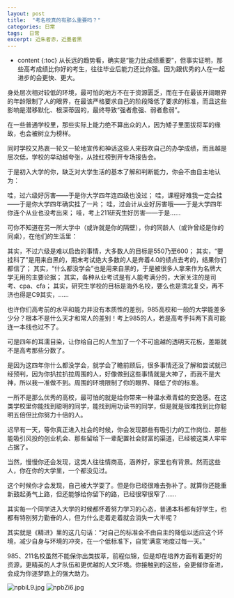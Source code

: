 ```yaml
---
layout: post
title:  "考名校真的有那么重要吗？"
categories: 日常
tags:  日常
excerpt: 近朱者赤，近墨者黑
---
```


* content
{:toc}
从长远的趋势看，确实是“能力比成绩重要”，但事实证明，那些高考成绩比你好的考生，往往毕业后能力还比你强。因为跟优秀的人在一起进步的会更快、更大。


身处层次相对较低的环境，最可怕的地方不在于资源匮乏，而在于在最该开阔眼界的年龄限制了人的眼界，在最该严格要求自己的阶段降低了要求的标准，而且这些影响是潜移默化、根深蒂固的，最终导致“强者愈强、弱者愈弱”。


在一些普通学校里，那些实际上能力绝不算出众的人，因为矮子里面拔将军的缘故，也会被树立为榜样。


同时学校又热衷一轮又一轮地宣传和神话这些人来鼓吹自己的办学成绩，而且越是层次低，学校的举动越夸张，从挂红榜到开专场报告会。


于是初入大学的你，缺乏对大学生活的基本了解和判断能力，你会不由自主地认为：

哇，过六级好厉害——于是你大学四年连四级也没过；
哇，课程好难我一定会挂 ——于是你大学四年确实挂了一片；
哇，过会计从业好厉害哦——于是大学四年你连个从业也没考出来；
哇，考上211研究生好厉害——于是……



可你不知道在另一所大学中（或许就是你的隔壁），你的同龄人（或许曾经是你的同桌），在他们的生活里：

其实，不过六级是难以启齿的事情，大多数人的目标是550乃至600；
其实，“要挂科了”是用来自黑的，期末考试绝大多数的人是奔着4.0的绩点去考的，结果你们都信了；
其实，“什么都没学会”也是用来自黑的，于是被很多人拿来作为名牌大学无用的主要论据；
其实，各种从业考试是有人能考满分的，大家关注的是司考、cpa、cfa；
其实，研究生学校的目标是海外名校，要么也是清北复交，再不济也得是C9其实，……


也许你们高考前的水平和能力并没有本质性的差别，985高校和一般的大学能差多少分？根本不是什么天才和常人的差别！考上985的人，若是高考手抖两下真可能连一本线也过不了。

可是四年的耳濡目染，让你给自己的人生加了一个不可逾越的透明天花板，差距就不是高考那些分数了。


是因为这四年你什么都没学会，就学会了瞻前顾后，很多事情还没了解和尝试就已经预判，因为你扒拉扒拉周围的人，好像做到这些事情就是大神了，而我不是大神，所以我一准做不到。周围的环境限制了你的眼界、降低了你的标准。


一所不是那么优秀的高校，最可怕的就是给你带来一种温水煮青蛙的安逸感。在这类学校里你能找到聪明的同学，能找到用功读书的同学，但是就是很难找到比你聪明五倍但比你努力十倍的人。


迟早有一天，等你真正进入社会的时候，你会发现那些有吸引力的工作岗位、那些能吸引风投的创业机会、那些留给下一辈配置社会财富的渠道，已经被这类人牢牢占据了。


当然，慢慢你还会发现，这类人往往情商高，涵养好，家里也有背景。然而这些人，你在你的大学里，一个都没见过。


这个时候你才会发现，自己被大学耍了。但是你已经很难去弥补了。就算你还能重新鼓起勇气上路，但还能够给你留下的路，已经很窄很窄了......


其实每一个同学进入大学的时候都怀着努力学习的心态，普通本科都有好学生，也都有特别努力勤奋的人，但为什么走着走着就会消失一大半呢？

其实就是《精进》里的这几句话：“对自己的标准会不由自主的降低以适应这个环境，减少自身与环境的冲突，在一个低标准下，自觉‘满意’地度过每一天。”


985、211名校虽然不能保你出类拔萃，前程似锦，但是却在培养方面有着更好的资源，更精英的人才队伍和更优越的人文环境。你接触到的这些，会更催你奋进，会成为你逐梦路上的强大助力。  

![npbiL9.jpg](https://s2.ax1x.com/2019/09/01/npbiL9.jpg)
![npbZi6.jpg](https://s2.ax1x.com/2019/09/01/npbZi6.jpg)



